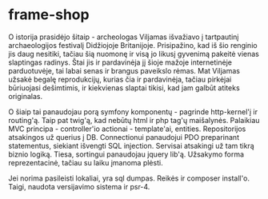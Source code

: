 # frame-shop

O istorija prasidėjo šitaip - archeologas Viljamas išvažiavo į tartpautinį archaeologijos festivalį Didžiojoje Britanijoje.
Prisipažino, kad iš šio renginio jis daug nesitiki, tačiau šią nuomonę ir visą jo likusį gyvenimą pakeitė vienas slaptingas radinys.
Štai jis ir pardavinėja jį šioje mažoje internetinėje parduotuvėje, tai labai senas ir brangus paveikslo rėmas. 
Mat Viljamas užsakė begalę reprodukcijų, kurias čia ir pardavinėja, tačiau pirkėjai būriuojasi dešimtimis, 
ir kiekvienas slaptai tikisi, kad jam galbūt atiteks originalas.

O šiaip tai panaudojau porą symfony komponentų - pagrinde http-kernel'į ir routing'ą. 
Taip pat twig'ą, kad nebūtų html ir php tag'ų maišalynės.
Palaikiau MVC principa - controller'io actionai - template'ai, entities. 
Repositorijos atsakingos už querius į DB. Connectionui panaudojui PDO preparinant statementus, 
siekiant išvengti SQL injection.
Servisai atsakingi už tam tikrą biznio logiką.
Tiesa, sortingui panaudojau jquery lib'ą.
Užsakymo forma reprezentacinė, tačiau su laiku įmanoma plėsti.

Jei norima pasileisti lokaliai, yra sql dumpas. Reikės ir composer install'o.
Taigi, naudota versijavimo sistema ir psr-4.
